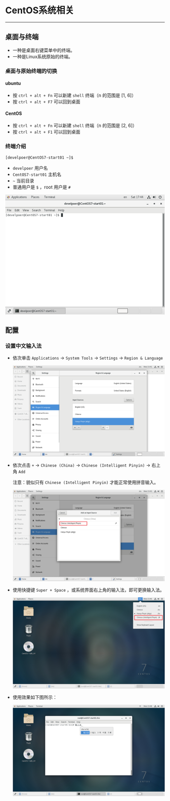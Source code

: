 # CentOS系统相关

---

## 桌面与终端

- 一种是桌面右键菜单中的终端。
- 一种是Linux系统原始的终端。

### 桌面与原始终端的切换

#### ubuntu

- 按 `ctrl + alt + Fn` 可以新建 `shell` 终端（n 的范围是 [1, 6]）
- 按 `ctrl + alt + F7` 可以回到桌面 

#### CentOS

- 按 `ctrl + alt + Fn` 可以新建 `shell` 终端（n 的范围是 [2, 6]）
- 按 `ctrl + alt + F1` 可以回到桌面 

### 终端介绍

```sh
[develpoer@CentOS7-start01 ~]$ 
```

- `develpoer` 用户名
- `CentOS7-start01` 主机名
- `~` 当前目录
- 普通用户是 `$` ，root 用户是 `#` 

![image-20220709174434341](CentOS系统相关/image-20220709174434341.png)

## 配置

### 设置中文输入法

- 依次单击 `Applications` -> `System Tools` -> `Settings` -> `Region & Language` 

  ![image-20220713234202117](CentOS系统操作/image-20220713234202117.png)

- 依次点击 `+` -> `Chinese (China)` -> `Chinese (Intelligent Pinyin)` -> 右上角 `Add` 

  注意：貌似只有 `Chinese (Intelligent Pinyin)` 才能正常使用拼音输入。

  ![image-20220713234416021](CentOS系统操作/image-20220713234416021.png)

- 使用快捷键 `Super + Space` ，或系统界面右上角的输入法，即可更换输入法。

  ![image-20220713234710556](CentOS系统操作/image-20220713234710556.png)

- 使用效果如下图所示：

  ![image-20220713234829268](CentOS系统操作/image-20220713234829268.png)

  
